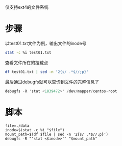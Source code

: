 仅支持ext4的文件系统

# 步骤

以test01.txt文件为例，输出文件的inode号

```bash
stat -c %i test01.txt
```

查看文件所在的挂载点

```bash
df test01.txt | sed -n '2{s/ .*$//;p}'
```

最后通过debugfs就可以查询到文件的完整信息了

```awk
debugfs -R 'stat <1839472>' /dev/mapper/centos-root
```



# 脚本

```
file=./data
inode=$(stat -c %i "$file")
mount_path=$(df $file | sed -n '2{s/ .*$//;p}')
debugfs -R "'stat <$inode>'" "$mount_path"
```

